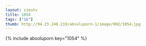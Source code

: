 ```yaml
--- 
layout: sieutv
title: 1054
tags: ["1k"]
thumb: http://94.23.248.219/absoluporn-1/image/002/1054.jpg
---
```

{% include absoluporn key="1054" %} 
